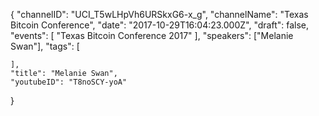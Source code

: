 {
    "channelID": "UCI_T5wLHpVh6URSkxG6-x_g",
    "channelName": "Texas Bitcoin Conference",
    "date": "2017-10-29T16:04:23.000Z",
    "draft": false,
    "events": [
        "Texas Bitcoin Conference 2017"
    ],
    "speakers": ["Melanie Swan"],
    "tags": [

    ],
    "title": "Melanie Swan",
    "youtubeID": "T8noSCY-yoA"
}
